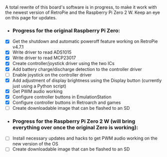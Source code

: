 A total rewrite of this board's software is in progress, to make it work with the newest version of RetroPie and the Raspberry Pi Zero 2 W. Keep an eye on this page for updates.

+ ### Progress for the original Raspberry Pi Zero:
- [x] Get the shutdown and automatic poweroff feature working on RetroPie v4.7.1
- [x] Write driver to read ADS1015
- [x] Write driver to read MCP23017
- [x] Create controller/joystick driver using the two ICs
- [x] Add battery charge/discharge detection to the controller driver
- [ ] Enable joystick on the controller driver
- [x] Add adjustment of display brightness using the Display button (currently just using a Python script)
- [x] Get PWM audio working
- [x] Configure controller buttons in EmulationStation
- [x] Configure controller buttons in Retroarch and games
- [ ] Create downloadable image that can be flashed to an SD

+ ### Progress for the Raspberry Pi Zero 2 W (will bring everything over once the original Zero is working):
- [ ] Install necessary updates and hacks to get PWM audio working on the new version of the OS
- [ ] Create downloadable image that can be flashed to an SD

